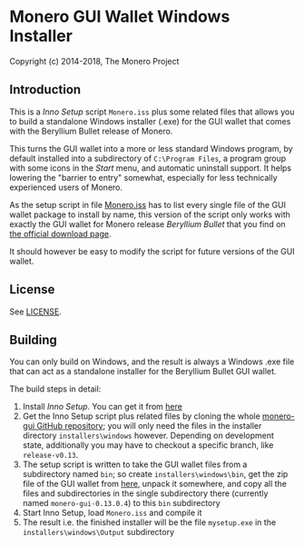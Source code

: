 # Monero GUI Wallet Windows Installer #

Copyright (c) 2014-2018, The Monero Project

## Introduction ##

This is a *Inno Setup* script `Monero.iss` plus some related files
that allows you to build a standalone Windows installer (.exe) for
the GUI wallet that comes with the Beryllium Bullet release of Monero.

This turns the GUI wallet into a more or less standard Windows program,
by default installed into a subdirectory of `C:\Program Files`, a
program group with some icons in the *Start* menu, and automatic
uninstall support. It helps lowering the "barrier to entry"
somewhat, especially for less technically experienced users of
Monero.

As the setup script in file [Monero.iss](Monero.iss) has to list every
single file of the GUI wallet package to install by name,
this version of the script only works with exactly the GUI wallet
for Monero release *Beryllium Bullet* that you find on
[the official download page](https://getmonero.org/downloads/).

It should however be easy to modify the script for future
versions of the GUI wallet.

## License ##

See [LICENSE](LICENSE).

## Building ##

You can only build on Windows, and the result is always a
Windows .exe file that can act as a standalone installer for the
Beryllium Bullet GUI wallet.

The build steps in detail:

1. Install *Inno Setup*. You can get it from [here](http://www.jrsoftware.org/isdl.php)
2. Get the Inno Setup script plus related files by cloning the whole [monero-gui GitHub repository](https://github.com/monero-project/monero-gui); you will only need the files in the installer directory `installers\windows` however. Depending on development state, additionally you may have to checkout a specific branch, like `release-v0.13`.
3. The setup script is written to take the GUI wallet files from a subdirectory named `bin`; so create `installers\windows\bin`, get the zip file of the GUI wallet from [here](https://getmonero.org/downloads/), unpack it somewhere, and copy all the files and subdirectories in the single subdirectory there (currently named `monero-gui-0.13.0.4`) to this `bin` subdirectory
4. Start Inno Setup, load `Monero.iss` and compile it
5. The result i.e. the finished installer will be the file `mysetup.exe` in the `installers\windows\Output` subdirectory 

